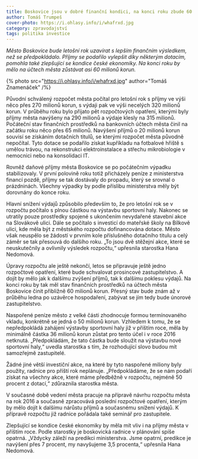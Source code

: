 ```yaml
---
title: Boskovice jsou v dobré finanční kondici, na konci roku zbude 60 milionů
author: Tomáš Trumpeš
cover-photo: https://i.ohlasy.info/i/whafrxd.jpg
category: zpravodajství
tags: politika investice
---
```


*Město Boskovice bude letošní rok uzavírat s lepším finančním výsledkem, než se předpokládalo.  Příjmy se podařilo vylepšit díky některým dotacím, pomohla také zlepšující se kondice české ekonomiky. Na konci roku by mělo na účtech města zůstávat asi 60 milionů korun.*

{% photo src="https://i.ohlasy.info/i/whafrxd.jpg" author="Tomáš Znamenáček" /%}

Původní schválený rozpočet města počítal pro letošní rok s příjmy ve výši něco přes 270 milionů korun, s výdaji pak ve výši necelých 320 milionů korun. V průběhu roku bylo přijato pět rozpočtových opatření, kterými byly příjmy města navýšeny na 290 milionů a výdaje klesly na 315 milionů. Počáteční stav finančních prostředků na bankovních účtech města činil na začátku roku něco přes 65 milionů. Navýšení příjmů o 20 milionů korun souvisí se získáním dotačních titulů, se kterými rozpočet města původně nepočítal. Tyto dotace se podařilo získat kupříkladu na fotbalové hřiště s umělou trávou, na rekonstrukci elektroinstalace a střechu mikrobiologie v nemocnici nebo na konsolidaci IT. 

Rovněž daňové příjmy města Boskovice se po počátečním výpadku stabilizovaly. V první polovině roku totiž přicházely peníze z ministerstva financí pozdě, příjmy se tak dostávaly do propadu, který se srovnal o prázdninách. Všechny výpadky by podle příslibu ministerstva měly být dorovnány do konce roku. 

Hlavní snížení výdajů způsobilo především to, že pro letošní rok se v rozpočtu počítalo s plnou částkou na výstavbu sportovní haly. Nakonec se utratily pouze prostředky spojené s ukončením nevydařené stavební akce na Slovákově ulici. Dále se počítalo s investicí do mateřské školy na Bílkově ulici, kde měla být z městského rozpočtu dofinancována dotace. Město však neuspělo se žádostí v prvním kole příslušného dotačního titulu a celý záměr se tak přesouvá do dalšího roku. „To jsou dvě stěžejní akce, které se neuskutečnily a ovlivnily výsledek rozpočtu,“ upřesnila starostka Hana Nedomová.

Úpravy rozpočtu ale ještě nekončí, letos se připravuje ještě jedno rozpočtové opatření, které bude schvalovat prosincové zastupitelstvo. A dojít by mělo jak k dalšímu zvýšení příjmů, tak k dalšímu poklesu výdajů. Na konci roku by tak měl stav finančních prostředků na účtech města Boskovice činit přibližně 60 milionů korun. Přesný stav bude znám až v průběhu ledna po uzávěrce hospodaření, zabývat se jím tedy bude únorové zastupitelstvo.

Naspořené peníze město z velké části zhodnocuje formou termínovaného vkladu, konkrétně se jedná o 50 milionů korun. Vzhledem k tomu, že se nepředpokládá zahájení výstavby sportovní haly již v příštím roce, měla by minimálně částka 36 milionů korun zůstat pro tento účel i v roce 2016 netknutá. „Předpokládám, že tato částka bude sloužit na výstavbu nové sportovní haly,“ uvedla starostka s tím, že rozhodující slovo budou mít samozřejmě zastupitelé.

Žádné jiné větší investiční akce, na které by tyto naspořené miliony byly použity, radnice pro příští rok neplánuje. „Předpokládáme, že se nám podaří získat na všechny akce, které máme předběžně v rozpočtu, nejméně 50 procent z dotací,“ zdůraznila starostka města.

V současné době vedení města pracuje na přípravě návrhu rozpočtu města na rok 2016 a současně zpracovává poslední rozpočtové opatření, kterým by mělo dojít k dalšímu nárůstu příjmů a současnému snížení výdajů. K přípravě rozpočtu již radnice pořádala také seminář pro zastupitele. 

Zlepšující se kondice české ekonomiky by měla mít vliv i na příjmy města v příštím roce. Podle starostky je boskovická radnice v plánování spíše opatrná. „Vždycky záleží na predikci ministerstva. Jsme opatrní, predikce je navýšení přes 7 procent, my navyšujeme 3,5 procenta,“ upřesnila Hana Nedomová.
